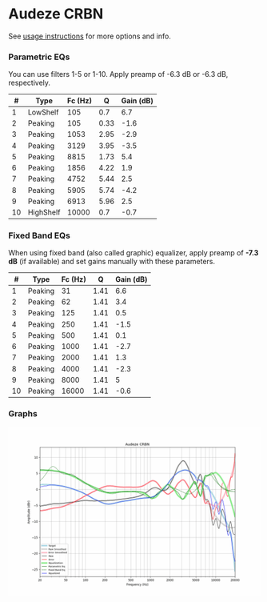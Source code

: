 # Audeze CRBN
See [usage instructions](https://github.com/jaakkopasanen/AutoEq#usage) for more options and info.

### Parametric EQs
You can use filters 1-5 or 1-10. Apply preamp of -6.3 dB or -6.3 dB, respectively.

|   # | Type      |   Fc (Hz) |    Q |   Gain (dB) |
|-----|-----------|-----------|------|-------------|
|   1 | LowShelf  |       105 | 0.7  |         6.7 |
|   2 | Peaking   |       105 | 0.33 |        -1.6 |
|   3 | Peaking   |      1053 | 2.95 |        -2.9 |
|   4 | Peaking   |      3129 | 3.95 |        -3.5 |
|   5 | Peaking   |      8815 | 1.73 |         5.4 |
|   6 | Peaking   |      1856 | 4.22 |         1.9 |
|   7 | Peaking   |      4752 | 5.44 |         2.5 |
|   8 | Peaking   |      5905 | 5.74 |        -4.2 |
|   9 | Peaking   |      6913 | 5.96 |         2.5 |
|  10 | HighShelf |     10000 | 0.7  |        -0.7 |

### Fixed Band EQs
When using fixed band (also called graphic) equalizer, apply preamp of **-7.3 dB** (if available) and set gains manually with these parameters.

|   # | Type    |   Fc (Hz) |    Q |   Gain (dB) |
|-----|---------|-----------|------|-------------|
|   1 | Peaking |        31 | 1.41 |         6.6 |
|   2 | Peaking |        62 | 1.41 |         3.4 |
|   3 | Peaking |       125 | 1.41 |         0.5 |
|   4 | Peaking |       250 | 1.41 |        -1.5 |
|   5 | Peaking |       500 | 1.41 |         0.1 |
|   6 | Peaking |      1000 | 1.41 |        -2.7 |
|   7 | Peaking |      2000 | 1.41 |         1.3 |
|   8 | Peaking |      4000 | 1.41 |        -2.3 |
|   9 | Peaking |      8000 | 1.41 |         5   |
|  10 | Peaking |     16000 | 1.41 |        -0.6 |

### Graphs
![](./Audeze%20CRBN.png)

